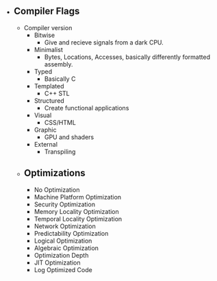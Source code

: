 * ## Compiler Flags
  * Compiler version
    * Bitwise
      * Give and recieve signals from a dark CPU.
    * Minimalist
      * Bytes, Locations, Accesses, basically  differently formatted assembly.
    * Typed
      * Basically C
    * Templated
      * C++ STL
    * Structured
      * Create functional applications
    * Visual
      * CSS/HTML
    * Graphic
      * GPU and shaders
    * External
      * Transpiling
  * ## Optimizations
    * No Optimization
    * Machine Platform Optimization
    * Security Optimization
    * Memory Locality Optimization
    * Temporal Locality Optimization
    * Network Optimization
    * Predictability Optimization
    * Logical Optimization
    * Algebraic Optimization
    * Optimization Depth
    * JIT Optimization
    * Log Optimized Code
